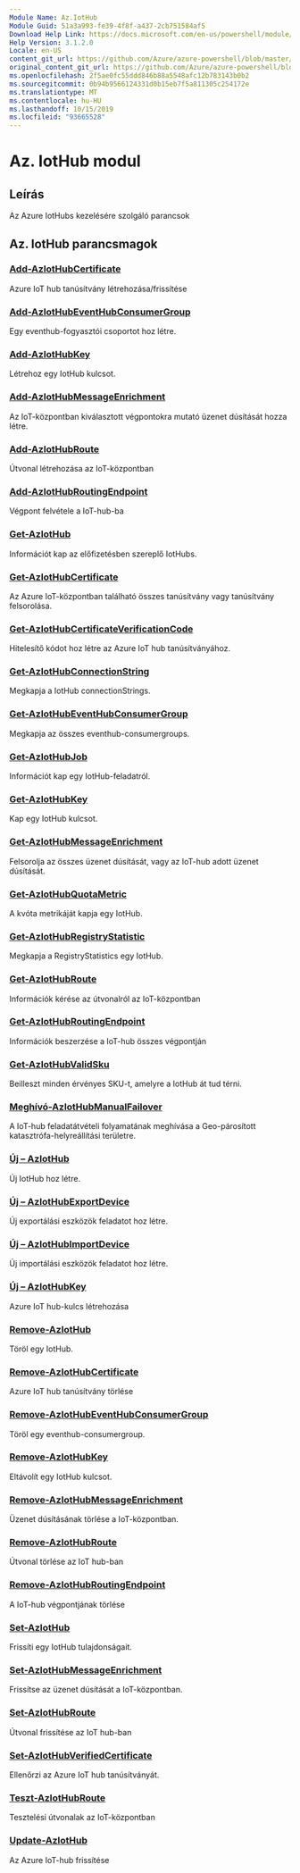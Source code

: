 ```yaml
---
Module Name: Az.IotHub
Module Guid: 51a3a993-fe39-4f8f-a437-2cb751584af5
Download Help Link: https://docs.microsoft.com/en-us/powershell/module/az.iothub
Help Version: 3.1.2.0
Locale: en-US
content_git_url: https://github.com/Azure/azure-powershell/blob/master/src/IotHub/IotHub/help/Az.IotHub.md
original_content_git_url: https://github.com/Azure/azure-powershell/blob/master/src/IotHub/IotHub/help/Az.IotHub.md
ms.openlocfilehash: 2f5ae0fc55ddd846b88a5548afc12b783143b0b2
ms.sourcegitcommit: 0b94b9566124331d0b15eb7f5a811305c254172e
ms.translationtype: MT
ms.contentlocale: hu-HU
ms.lasthandoff: 10/15/2019
ms.locfileid: "93665528"
---
```

# Az. IotHub modul
## Leírás
Az Azure IotHubs kezelésére szolgáló parancsok

## Az. IotHub parancsmagok
### [Add-AzIotHubCertificate](Add-AzIotHubCertificate.md)
Azure IoT hub tanúsítvány létrehozása/frissítése

### [Add-AzIotHubEventHubConsumerGroup](Add-AzIotHubEventHubConsumerGroup.md)
Egy eventhub-fogyasztói csoportot hoz létre.

### [Add-AzIotHubKey](Add-AzIotHubKey.md)
Létrehoz egy IotHub kulcsot.

### [Add-AzIotHubMessageEnrichment](Add-AzIotHubMessageEnrichment.md)
Az IoT-központban kiválasztott végpontokra mutató üzenet dúsítását hozza létre.

### [Add-AzIotHubRoute](Add-AzIotHubRoute.md)
Útvonal létrehozása az IoT-központban

### [Add-AzIotHubRoutingEndpoint](Add-AzIotHubRoutingEndpoint.md)
Végpont felvétele a IoT-hub-ba

### [Get-AzIotHub](Get-AzIotHub.md)
Információt kap az előfizetésben szereplő IotHubs.

### [Get-AzIotHubCertificate](Get-AzIotHubCertificate.md)
Az Azure IoT-központban található összes tanúsítvány vagy tanúsítvány felsorolása. 

### [Get-AzIotHubCertificateVerificationCode](Get-AzIotHubCertificateVerificationCode.md)
Hitelesítő kódot hoz létre az Azure IoT hub tanúsítványához. 

### [Get-AzIotHubConnectionString](Get-AzIotHubConnectionString.md)
Megkapja a IotHub connectionStrings.

### [Get-AzIotHubEventHubConsumerGroup](Get-AzIotHubEventHubConsumerGroup.md)
Megkapja az összes eventhub-consumergroups.

### [Get-AzIotHubJob](Get-AzIotHubJob.md)
Információt kap egy IotHub-feladatról.

### [Get-AzIotHubKey](Get-AzIotHubKey.md)
Kap egy IotHub kulcsot.

### [Get-AzIotHubMessageEnrichment](Get-AzIotHubMessageEnrichment.md)
Felsorolja az összes üzenet dúsítását, vagy az IoT-hub adott üzenet dúsítását.

### [Get-AzIotHubQuotaMetric](Get-AzIotHubQuotaMetric.md)
A kvóta metrikáját kapja egy IotHub.

### [Get-AzIotHubRegistryStatistic](Get-AzIotHubRegistryStatistic.md)
Megkapja a RegistryStatistics egy IotHub.

### [Get-AzIotHubRoute](Get-AzIotHubRoute.md)
Információk kérése az útvonalról az IoT-központban

### [Get-AzIotHubRoutingEndpoint](Get-AzIotHubRoutingEndpoint.md)
Információk beszerzése a IoT-hub összes végpontján

### [Get-AzIotHubValidSku](Get-AzIotHubValidSku.md)
Beilleszt minden érvényes SKU-t, amelyre a IotHub át tud térni.

### [Meghívó-AzIotHubManualFailover](Invoke-AzIotHubManualFailover.md)
A IoT-hub feladatátvételi folyamatának meghívása a Geo-párosított katasztrófa-helyreállítási területre.

### [Új – AzIotHub](New-AzIotHub.md)
Új IotHub hoz létre.

### [Új – AzIotHubExportDevice](New-AzIotHubExportDevice.md)
Új exportálási eszközök feladatot hoz létre.

### [Új – AzIotHubImportDevice](New-AzIotHubImportDevice.md)
Új importálási eszközök feladatot hoz létre.

### [Új – AzIotHubKey](New-AzIotHubKey.md)
Azure IoT hub-kulcs létrehozása

### [Remove-AzIotHub](Remove-AzIotHub.md)
Töröl egy IotHub.

### [Remove-AzIotHubCertificate](Remove-AzIotHubCertificate.md)
Azure IoT hub tanúsítvány törlése

### [Remove-AzIotHubEventHubConsumerGroup](Remove-AzIotHubEventHubConsumerGroup.md)
Töröl egy eventhub-consumergroup.

### [Remove-AzIotHubKey](Remove-AzIotHubKey.md)
Eltávolít egy IotHub kulcsot.

### [Remove-AzIotHubMessageEnrichment](Remove-AzIotHubMessageEnrichment.md)
Üzenet dúsításának törlése a IoT-központban.

### [Remove-AzIotHubRoute](Remove-AzIotHubRoute.md)
Útvonal törlése az IoT hub-ban

### [Remove-AzIotHubRoutingEndpoint](Remove-AzIotHubRoutingEndpoint.md)
A IoT-hub végpontjának törlése

### [Set-AzIotHub](Set-AzIotHub.md)
Frissíti egy IotHub tulajdonságait.

### [Set-AzIotHubMessageEnrichment](Set-AzIotHubMessageEnrichment.md)
Frissítse az üzenet dúsítását a IoT-központban.

### [Set-AzIotHubRoute](Set-AzIotHubRoute.md)
Útvonal frissítése az IoT hub-ban

### [Set-AzIotHubVerifiedCertificate](Set-AzIotHubVerifiedCertificate.md)
Ellenőrzi az Azure IoT hub tanúsítványát. 

### [Teszt-AzIotHubRoute](Test-AzIotHubRoute.md)
Tesztelési útvonalak az IoT-központban

### [Update-AzIotHub](Update-AzIotHub.md)
Az Azure IoT-hub frissítése

